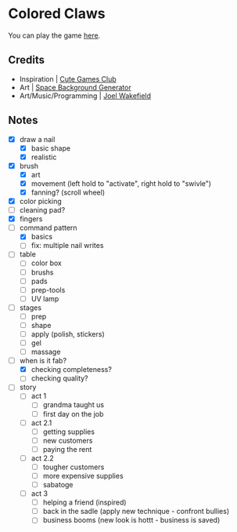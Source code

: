 # Colored Claws


You can play the game [here](https://wake1st.itch.io/colored-claws).

## Credits

- Inspiration | [Cute Games Club](https://www.youtube.com/@cutegamesclub)
- Art | [Space Background Generator](https://deep-fold.itch.io/space-background-generator)
- Art/Music/Programming | [Joel Wakefield](https://wake1st.itch.io/)

## Notes

- [x] draw a nail
	- [x] basic shape
	- [x] realistic
- [x] brush 
	- [x] art
	- [x] movement (left hold to "activate", right hold to "swivle")
	- [x] fanning? (scroll wheel)
- [x] color picking
- [ ] cleaning pad?
- [x] fingers
- [ ] command pattern
	- [x] basics
	- [ ] fix: multiple nail writes
- [ ] table
	- [ ] color box
	- [ ] brushs
	- [ ] pads
	- [ ] prep-tools
	- [ ] UV lamp
- [ ] stages
	- [ ] prep
	- [ ] shape
	- [ ] apply (polish, stickers)
	- [ ] gel
	- [ ] massage 
- [ ] when is it fab?
	- [x] checking completeness?
	- [ ] checking quality?
- [ ] story
	- [ ] act 1
		- [ ] grandma taught us
		- [ ] first day on the job
	- [ ] act 2.1
		- [ ] getting supplies
		- [ ] new customers
		- [ ] paying the rent
	- [ ] act 2.2
		- [ ] tougher customers
		- [ ] more expensive supplies
		- [ ] sabatoge
	- [ ] act 3
		- [ ] helping a friend (inspired)
		- [ ] back in the sadle (apply new technique - confront bullies)
		- [ ] business booms (new look is hottt - business is saved)
